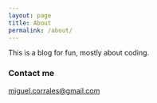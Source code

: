 ```yaml
---
layout: page
title: About
permalink: /about/
---
```


This is a blog for fun, mostly about coding. 


### Contact me

[miguel.corrales@gmail.com](mailto:miguel.corrales@gmail.com)
